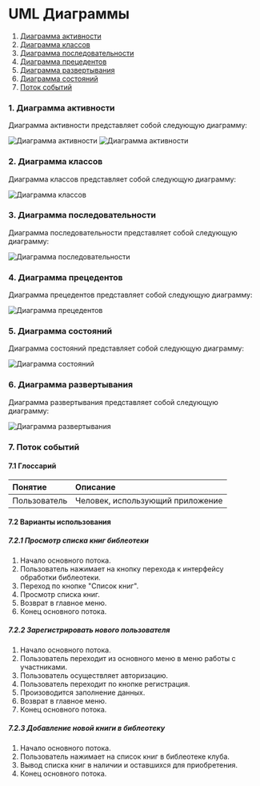 # UML Диаграммы
1. [Диаграмма активности](#1)
2. [Диаграмма классов](#2)
3. [Диаграмма последовательности](#3)
4. [Диаграмма прецедентов](#4)
5. [Диаграмма развертывания](#5)
6. [Диаграмма состояний](#6)
7. [Поток событий](#7)
### 1. Диаграмма активности<a name="1"></a>
Диаграмма активности представляет собой следующую диаграмму: 

![Диаграмма активности](https://github.com/TheAntoshkaBy/Bible_Wiki/blob/master/documentation/diagrams/images/NewBookInLibrary.jpg)
![Диаграмма активности](https://github.com/TheAntoshkaBy/Bible_Wiki/blob/master/documentation/diagrams/images/NewUser.jpg)


### 2. Диаграмма классов<a name="2"></a>
Диаграмма классов представляет собой следующую диаграмму: 

![Диаграмма классов](https://github.com/TheAntoshkaBy/Boking-Club/blob/master/documentation/diagrams/images/ClassDi.jpg)

### 3. Диаграмма последовательности<a name="3"></a>
Диаграмма последовательности представляет собой следующую диаграмму: 

![Диаграмма последовательности](https://github.com/TheAntoshkaBy/Bible_Wiki/blob/master/documentation/diagrams/images/PoslDi.jpg)

### 4. Диаграмма прецедентов<a name="4"></a>
Диаграмма прецедентов представляет собой следующую диаграмму: 

![Диаграмма прецедентов](https://github.com/TheAntoshkaBy/Bible_Wiki/blob/master/documentation/diagrams/images/CaseDiagramm.jpg)


### 5. Диаграмма состояний<a name="6"></a>
Диаграмма состояний представляет собой следующую диаграмму: 

![Диаграмма состояний](https://github.com/TheAntoshkaBy/Bible_Wiki/blob/master/documentation/diagrams/images/StateDi.jpg)

### 6. Диаграмма развертывания<a name="6"></a>
Диаграмма развертывания представляет собой следующую диаграмму: 

![Диаграмма развертывания](https://github.com/TheAntoshkaBy/Boking-Club/blob/master/documentation/diagrams/images/DepDi.jpg)


### 7. Поток событий<a name="7"></a>
#### 7.1 Глоссарий
| Понятие | Описание |
|:--|:--|
| Пользователь | Человек, использующий приложение |
#### 7.2 Варианты использования
##### 7.2.1 Просмотр списка книг библеотеки

1. Начало основного потока.
2. Пользователь нажимает на кнопку перехода к интерфейсу обработки библеотеки.
3. Переход по кнопке "Список книг".
4. Просмотр списка книг.
5. Возврат в главное меню.
6. Конец основного потока.

##### 7.2.2 Зарегистрировать нового пользователя

1. Начало основного потока.
2. Пользователь переходит из основного меню в меню работы с участниками.
3. Пользователь осуществляет авторизацию.
4. Пользователь переходит по кнопке регистрация.
5. Произоводится заполнение данных.
6. Возврат в главное меню.
7. Конец основного потока.

##### 7.2.3 Добавление новой книги в библеотеку

1. Начало основного потока.
2. Пользователь нажимает на список книг в библеотеке клуба.
3. Вывод списка книг в наличии и оставшихся для приобретения.
4. Конец основного потока.



